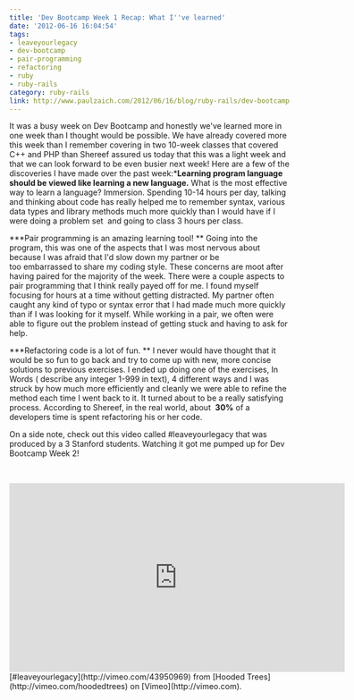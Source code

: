 ```yaml
---
title: 'Dev Bootcamp Week 1 Recap: What I''ve learned'
date: '2012-06-16 16:04:54'
tags:
- leaveyourlegacy
- dev-bootcamp
- pair-programming
- refactoring
- ruby
- ruby-rails
category: ruby-rails
link: http://www.paulzaich.com/2012/06/16/blog/ruby-rails/dev-bootcamp-week-1-recap-what-ive-learned/
---
```


It was a busy week on Dev Bootcamp and honestly we've learned more in one week than I thought would be possible. We have already covered more this week than I remember covering in two 10-week classes that covered C++ and PHP than Shereef assured us today that this was a
light week and that we can look forward to be even busier next week! Here are a few of the discoveries I have made over the past week:***Learning program language should be viewed like learning a new language.**
 What is the most effective way to learn a language? Immersion. Spending 10-14 hours per day, talking and thinking about code has really helped me to remember syntax, various data types and library methods much more quickly than I would have if I were doing a problem set  and going to class 3 hours per class.


***Pair programming is an amazing learning tool! **
Going into the program, this was one of the aspects that I was most nervous about because I was afraid that I'd slow down my partner or be too embarrassed to share my coding style. These concerns are moot after having paired for the majority of the week. There were a couple aspects to pair programming that I think really payed off for me. I found myself focusing for hours at a time without getting distracted. My partner often caught any kind of typo or syntax error that I had made much more quickly than if I was looking for it myself. While working in a pair, we often were able to figure out the problem instead of getting stuck and having to ask for help.


***Refactoring code is a lot of fun. **
I never would have thought that it would be so fun to go back and try to come up with new, more concise solutions to previous exercises. I ended up doing one of the exercises, In Words ( describe any integer 1-999 in text), 4 different ways and I was struck by how much more efficiently and cleanly we were able to refine the method each time I went back to it. It turned about to be a really satisfying process. According to Shereef, in the real world, about 
**30%**
 of a developers time is spent refactoring his or her code.

On a side note, check out this video called #leaveyourlegacy that was produced by a 3 Stanford students. Watching it got me pumped up for Dev Bootcamp Week 2!




 


<iframe src="http://player.vimeo.com/video/43950969" width="600" height="338" frameborder="0" webkitallowfullscreen mozallowfullscreen allowfullscreen></iframe>
[#leaveyourlegacy](http://vimeo.com/43950969) from
[Hooded Trees](http://vimeo.com/hoodedtrees) on
[Vimeo](http://vimeo.com).
